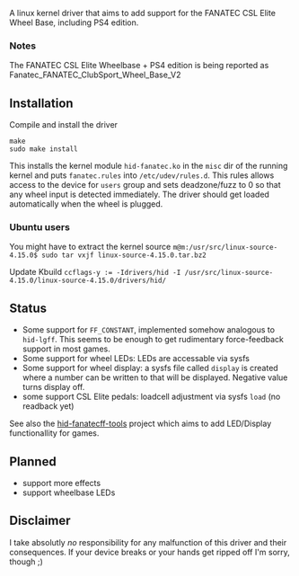 A linux kernel driver that aims to add support for the FANATEC CSL Elite Wheel Base, including PS4 edition.

### Notes
The FANATEC CSL Elite Wheelbase + PS4 edition is being reported as Fanatec_FANATEC_ClubSport_Wheel_Base_V2

## Installation
Compile and install the driver

```
make
sudo make install
```

This installs the kernel module `hid-fanatec.ko` in the `misc` dir of the running kernel and puts `fanatec.rules` into `/etc/udev/rules.d`. This rules allows access to the device for `users` group and sets deadzone/fuzz to 0 so that any wheel input is detected immediately.
The driver should get loaded automatically when the wheel is plugged.

### Ubuntu users 
You might have to extract the kernel source
`m@m:/usr/src/linux-source-4.15.0$ sudo tar vxjf linux-source-4.15.0.tar.bz2`

Update Kbuild
`ccflags-y := -Idrivers/hid -I /usr/src/linux-source-4.15.0/linux-source-4.15.0/drivers/hid/`

## Status
- Some support for `FF_CONSTANT`, implemented somehow analogous to `hid-lgff`. This seems to be enough to get rudimentary force-feedback support in most games.
- Some support for wheel LEDs: LEDs are accessable via sysfs
- Some support for wheel display: a sysfs file called `display` is created where a number can be written to that will be displayed. Negative value turns display off.
- some support CSL Elite pedals: loadcell adjustment via sysfs `load` (no readback yet)

See also the [hid-fanatecff-tools](https://github.com/gotzl/hid-fanatecff-tools) project which aims to add LED/Display functionallity for games.

## Planned
- support more effects
- support wheelbase LEDs

## Disclaimer
I take absolutly *no* responsibility for any malfunction of this driver and their consequences. If your device breaks or your hands get ripped off I'm sorry, though ;)

